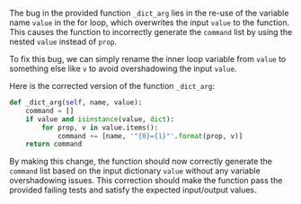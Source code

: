 The bug in the provided function `_dict_arg` lies in the re-use of the variable name `value` in the for loop, which overwrites the input `value` to the function. This causes the function to incorrectly generate the `command` list by using the nested `value` instead of `prop`. 

To fix this bug, we can simply rename the inner loop variable from `value` to something else like `v` to avoid overshadowing the input `value`.

Here is the corrected version of the function `_dict_arg`:

```python
def _dict_arg(self, name, value):
    command = []
    if value and isinstance(value, dict):
        for prop, v in value.items():
            command += [name, '"{0}={1}"'.format(prop, v)]
    return command
```

By making this change, the function should now correctly generate the `command` list based on the input dictionary `value` without any variable overshadowing issues. This correction should make the function pass the provided failing tests and satisfy the expected input/output values.